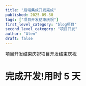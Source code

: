 ```yaml
---
title: "后端集成开发完成"
published: 2025-09-30
tags: ["项目开发结束庆祝"]
first_level_category: "blog项目"
second_level_category: "项目开发"
author: "Alen"
draft: false
---
```


项目开发结束庆祝项目开发结束庆祝
# 完成开发!用时 5 天
